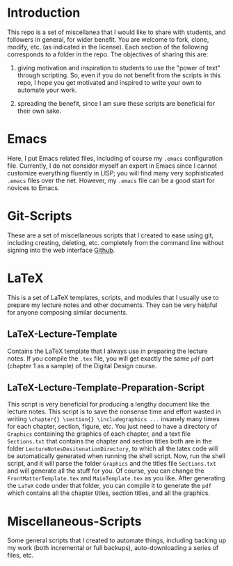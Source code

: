 # Introduction #
This repo is a set of miscellanea that I would like to share with students, and followers in
general, for wider benefit. You are welcome to fork, clone, modify, etc. (as indicated in the
license). Each section of the following corresponds to a folder in the repo. The objectives of
sharing this are:

1. giving motivation and inspiration to students to use the "power of text" through scripting. So,
even if you do not benefit from the scripts in this repo, I hope you get motivated and inspired to
write your own to automate your work.

2. spreading the benefit, since I am sure these scripts are beneficial for their own sake.


# Emacs #
Here, I put Emacs related files, including of course my `.emacs` configuration file. Currently, I do
not consider myself an expert in Emacs since I cannot customize everything fluently in LISP; you
will find many very sophisticated `.emacs` files over the net. However, my `.emacs` file can be a
good start for novices to Emacs.


# Git-Scripts #
These are a set of miscellaneous scripts that I created to ease using git, including creating,
deleting, etc. completely from the command line without signing into the web interface
[Github](Github.com).


# LaTeX #
This is a set of LaTeX templates, scripts, and modules that I usually use to prepare my lecture
notes and other documents. They can be very helpful for anyone composing similar documents.

## LaTeX-Lecture-Template ##
Contains the LaTeX template that I always use in preparing the lecture notes. If you compile the
`.tex` file, you will get exactly the same `pdf` part (chapter 1 as a sample) of the Digital Design
course.

## LaTeX-Lecture-Template-Preparation-Script ##
This script is very beneficial for producing a lengthy document like the lecture notes. This script
is to save the nonsense time and effort wasted in writing `\chapter{} \section{} \includegraphics
...` insanely many times for each chapter, section, figure, etc. You just need to have a directory
of `Graphics` containing the graphics of each chapter, and a text file `Sections.txt` that contains
the chapter and section titles both are in the folder `LectureNotesDesitenationDirectory`, to which
all the latex code will be automatically generated when running the shell script. Now, run the shell
script, and it will parse the folder `Graphics` and the titles file `Sections.txt` and will generate
all the stuff for you. Of course, you can change the `FrontMatterTemplate.tex` and
`MainTemplate.tex` as you like. After generating the `LaTeX` code under that folder, you can compile
it to generate the `pdf` which contains all the chapter titles, section titles, and all the
graphics.


# Miscellaneous-Scripts #
Some general scripts that I created to automate things, including backing up my work (both
incremental or full backups), auto-downloading a series of files, etc.
